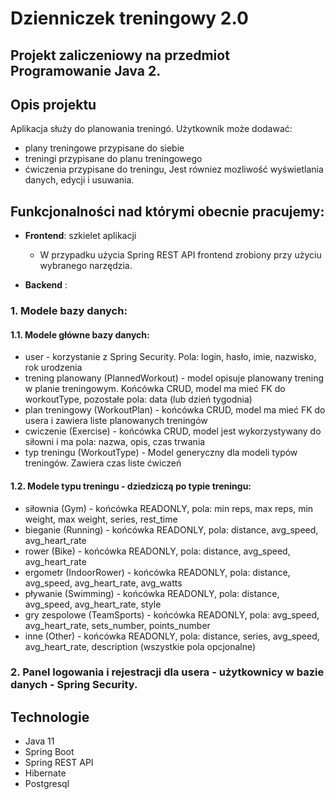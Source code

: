 # Dzienniczek treningowy 2.0

## Projekt zaliczeniowy na przedmiot Programowanie Java 2.

## Opis projektu
Aplikacja służy do planowania treningó. Użytkownik może dodawać:
* plany treningowe przypisane do siebie
* treningi przypisane do planu treningowego 
* ćwiczenia przypisane do treningu,
Jest równiez mozliwość wyświetlania danych, edycji i usuwania.

## Funkcjonalności nad którymi obecnie pracujemy:
* **Frontend**: szkielet aplikacji 
  - W przypadku użycia Spring REST API frontend zrobiony przy użyciu wybranego narzędzia.

* **Backend** :
###  1. Modele bazy danych:

#### 1.1. Modele główne bazy danych:
 - user - korzystanie z Spring Security. Pola: login, hasło, imie, nazwisko, rok urodzenia 
 - trening planowany (PlannedWorkout) - model opisuje planowany trening w planie treningowym. Końcówka CRUD, model ma mieć FK do workoutType, pozostałe pola: data (lub dzień tygodnia)
 - plan treningowy (WorkoutPlan) - końcówka CRUD, model ma mieć FK do usera i zawiera liste planowanych treningów
 - cwiczenie (Exercise) - końcówka CRUD, model jest wykorzystywany do siłowni i ma pola: nazwa, opis, czas trwania
 - typ treningu (WorkoutType) - Model generyczny dla modeli typów treningów. Zawiera czas liste ćwiczeń
 #### 1.2. Modele typu treningu - dziedziczą po typie treningu:
 - siłownia (Gym) - końcówka READONLY, pola: min reps, max reps, min weight, max weight, series, rest_time
 - bieganie (Running) - końcówka READONLY, pola: distance, avg_speed, avg_heart_rate
 - rower (Bike) - końcówka READONLY, pola: distance, avg_speed, avg_heart_rate
 - ergometr (IndoorRower) - końcówka READONLY, pola: distance, avg_speed, avg_heart_rate, avg_watts
 - pływanie (Swimming) - końcówka READONLY, pola: distance, avg_speed, avg_heart_rate, style
 - gry zespolowe (TeamSports) - końcówka READONLY, pola: avg_speed, avg_heart_rate, sets_number, points_number
 - inne (Other) - końcówka READONLY, pola: distance, series, avg_speed, avg_heart_rate, description (wszystkie pola opcjonalne)
### 2. Panel logowania i rejestracji dla usera - użytkownicy w bazie danych - Spring Security.


## Technologie
* Java 11
* Spring Boot
* Spring REST API
* Hibernate
* Postgresql